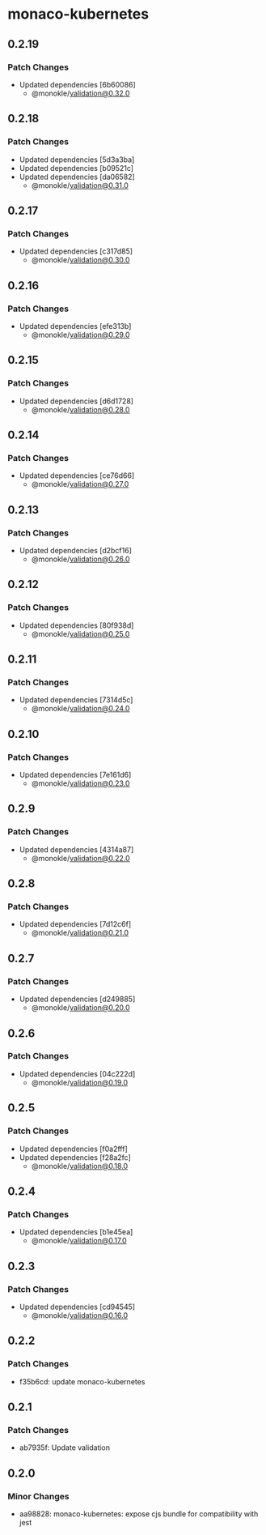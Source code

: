 # monaco-kubernetes

## 0.2.19

### Patch Changes

- Updated dependencies [6b60086]
  - @monokle/validation@0.32.0

## 0.2.18

### Patch Changes

- Updated dependencies [5d3a3ba]
- Updated dependencies [b09521c]
- Updated dependencies [da06582]
  - @monokle/validation@0.31.0

## 0.2.17

### Patch Changes

- Updated dependencies [c317d85]
  - @monokle/validation@0.30.0

## 0.2.16

### Patch Changes

- Updated dependencies [efe313b]
  - @monokle/validation@0.29.0

## 0.2.15

### Patch Changes

- Updated dependencies [d6d1728]
  - @monokle/validation@0.28.0

## 0.2.14

### Patch Changes

- Updated dependencies [ce76d66]
  - @monokle/validation@0.27.0

## 0.2.13

### Patch Changes

- Updated dependencies [d2bcf16]
  - @monokle/validation@0.26.0

## 0.2.12

### Patch Changes

- Updated dependencies [80f938d]
  - @monokle/validation@0.25.0

## 0.2.11

### Patch Changes

- Updated dependencies [7314d5c]
  - @monokle/validation@0.24.0

## 0.2.10

### Patch Changes

- Updated dependencies [7e161d6]
  - @monokle/validation@0.23.0

## 0.2.9

### Patch Changes

- Updated dependencies [4314a87]
  - @monokle/validation@0.22.0

## 0.2.8

### Patch Changes

- Updated dependencies [7d12c6f]
  - @monokle/validation@0.21.0

## 0.2.7

### Patch Changes

- Updated dependencies [d249885]
  - @monokle/validation@0.20.0

## 0.2.6

### Patch Changes

- Updated dependencies [04c222d]
  - @monokle/validation@0.19.0

## 0.2.5

### Patch Changes

- Updated dependencies [f0a2fff]
- Updated dependencies [f28a2fc]
  - @monokle/validation@0.18.0

## 0.2.4

### Patch Changes

- Updated dependencies [b1e45ea]
  - @monokle/validation@0.17.0

## 0.2.3

### Patch Changes

- Updated dependencies [cd94545]
  - @monokle/validation@0.16.0

## 0.2.2

### Patch Changes

- f35b6cd: update monaco-kubernetes

## 0.2.1

### Patch Changes

- ab7935f: Update validation

## 0.2.0

### Minor Changes

- aa98828: monaco-kubernetes: expose cjs bundle for compatibility with jest

